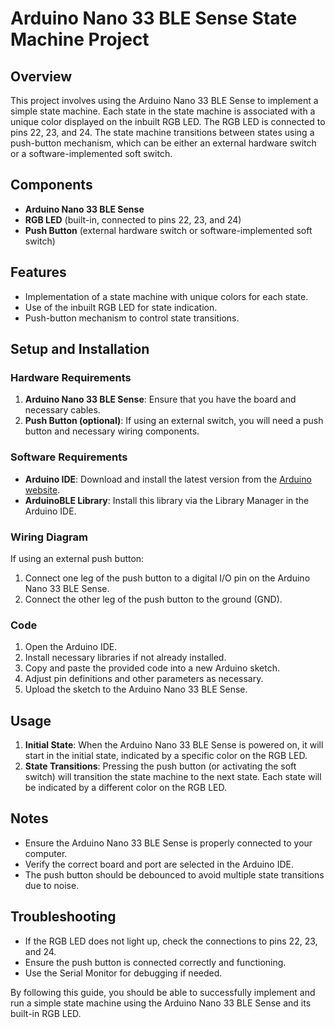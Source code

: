 # Arduino Nano 33 BLE Sense State Machine Project

## Overview

This project involves using the Arduino Nano 33 BLE Sense to implement a simple state machine. Each state in the state machine is associated with a unique color displayed on the inbuilt RGB LED. The RGB LED is connected to pins 22, 23, and 24. The state machine transitions between states using a push-button mechanism, which can be either an external hardware switch or a software-implemented soft switch.

## Components

- **Arduino Nano 33 BLE Sense**
- **RGB LED** (built-in, connected to pins 22, 23, and 24)
- **Push Button** (external hardware switch or software-implemented soft switch)

## Features

- Implementation of a state machine with unique colors for each state.
- Use of the inbuilt RGB LED for state indication.
- Push-button mechanism to control state transitions.

## Setup and Installation

### Hardware Requirements

1. **Arduino Nano 33 BLE Sense**: Ensure that you have the board and necessary cables.
2. **Push Button (optional)**: If using an external switch, you will need a push button and necessary wiring components.

### Software Requirements

- **Arduino IDE**: Download and install the latest version from the [Arduino website](https://www.arduino.cc/en/software).
- **ArduinoBLE Library**: Install this library via the Library Manager in the Arduino IDE.

### Wiring Diagram

If using an external push button:

1. Connect one leg of the push button to a digital I/O pin on the Arduino Nano 33 BLE Sense.
2. Connect the other leg of the push button to the ground (GND).

### Code

1. Open the Arduino IDE.
2. Install necessary libraries if not already installed.
3. Copy and paste the provided code into a new Arduino sketch.
4. Adjust pin definitions and other parameters as necessary.
5. Upload the sketch to the Arduino Nano 33 BLE Sense.

## Usage

1. **Initial State**: When the Arduino Nano 33 BLE Sense is powered on, it will start in the initial state, indicated by a specific color on the RGB LED.
2. **State Transitions**: Pressing the push button (or activating the soft switch) will transition the state machine to the next state. Each state will be indicated by a different color on the RGB LED.

## Notes

- Ensure the Arduino Nano 33 BLE Sense is properly connected to your computer.
- Verify the correct board and port are selected in the Arduino IDE.
- The push button should be debounced to avoid multiple state transitions due to noise.

## Troubleshooting

- If the RGB LED does not light up, check the connections to pins 22, 23, and 24.
- Ensure the push button is connected correctly and functioning.
- Use the Serial Monitor for debugging if needed.

By following this guide, you should be able to successfully implement and run a simple state machine using the Arduino Nano 33 BLE Sense and its built-in RGB LED.
